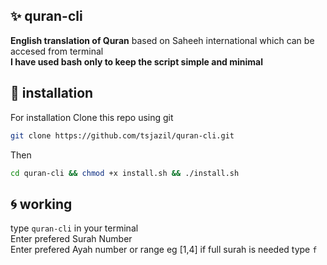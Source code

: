 ## ✨ quran-cli

**English translation of Quran** based on Saheeh international which can be accesed from terminal <br>
**I have used bash only to keep the script simple and minimal**

🚀 installation 
--
For installation Clone this repo using git

```sh
git clone https://github.com/tsjazil/quran-cli.git
```
Then 
```sh
cd quran-cli && chmod +x install.sh && ./install.sh
```
🌀 working 
--
type ``quran-cli`` in your terminal <br>
Enter prefered Surah Number <br>
Enter prefered Ayah number or range eg [1,4]  if full surah is needed type `f` 




